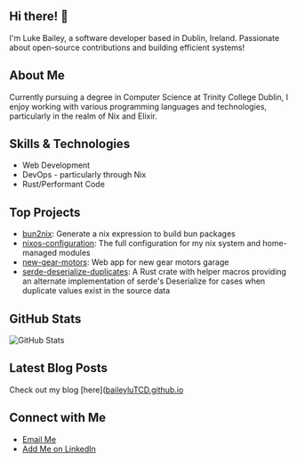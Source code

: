 ## Hi there! 👋

I'm Luke Bailey, a software developer based in Dublin, Ireland. Passionate about open-source contributions and building efficient systems!

## About Me

Currently pursuing a degree in Computer Science at Trinity College Dublin, I enjoy working with various programming languages and technologies, particularly in the realm of Nix and Elixir.

## Skills & Technologies

- Web Development
- DevOps - particularly through Nix
- Rust/Performant Code

## Top Projects

- [bun2nix](https://github.com/baileyluTCD/bun2nix): Generate a nix expression to build bun packages
- [nixos-configuration](https://github.com/baileyluTCD/nixos-configuration): The full configuration for my nix system and home-managed modules
- [new-gear-motors](https://github.com/baileyluTCD/new-gear-motors): Web app for new gear motors garage
- [serde-deserialize-duplicates](https://github.com/baileyluTCD/serde-deserialize-duplicates): A Rust crate with helper macros providing an alternate implementation of serde's Deserialize for cases when duplicate values exist in the source data

## GitHub Stats

![GitHub Stats](https://github-readme-stats.vercel.app/api?username=baileyluTCD&show_icons=true&theme=radical)

## Latest Blog Posts

Check out my blog [here]([baileyluTCD.github.io](https://baileylutcd.github.io/)

## Connect with Me

- [Email Me](mailto:baileylu@tcd.ie)
- [Add Me on LinkedIn](https://linkedin.com/in/luke-bailey-76aa62344)
